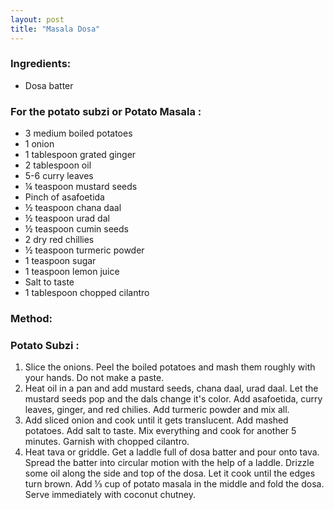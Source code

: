 ```yaml
---
layout: post
title: "Masala Dosa"
---
```





### Ingredients:
* Dosa batter

### For the potato subzi or Potato Masala : 

* 3 medium boiled potatoes
* 1 onion 
* 1 tablespoon grated ginger
* 2 tablespoon oil
* 5-6 curry leaves
* ¼ teaspoon mustard seeds
* Pinch of asafoetida
* ½ teaspoon chana daal
* ½ teaspoon urad dal
* ½ teaspoon cumin seeds
* 2 dry red chillies
* ½ teaspoon turmeric powder
* 1 teaspoon sugar
* 1 teaspoon lemon juice
* Salt to taste
* 1 tablespoon chopped cilantro

### Method:
### Potato Subzi :
1. Slice the onions. Peel the boiled potatoes and mash them roughly with your hands. Do not make a paste. 
2. Heat oil in a pan and add mustard seeds, chana daal, urad daal. Let the mustard seeds pop and the dals change it's color. Add asafoetida, curry leaves, ginger, and red chilies. Add turmeric powder and mix all. 
3. Add sliced onion and cook until it gets translucent. Add mashed potatoes. Add salt to taste. Mix everything and cook for another 5 minutes. Garnish with chopped cilantro. 
4. Heat tava or griddle. Get a laddle full of dosa batter and pour onto tava. Spread the batter into circular motion with the help of a laddle. Drizzle some oil along the side and top of the dosa. Let it cook until the edges turn brown. Add ⅓ cup of potato masala in the middle and fold the dosa. Serve immediately with coconut chutney.
